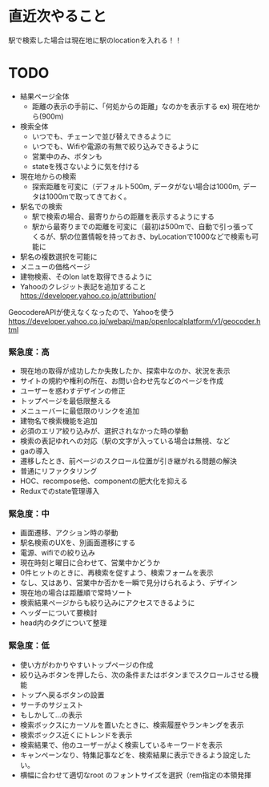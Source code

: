 # 直近次やること
駅で検索した場合は現在地に駅のlocationを入れる！！

# TODO
- 結果ページ全体
  - 距離の表示の手前に、「何処からの距離」なのかを表示する ex) 現在地から(900m)
- 検索全体
  - いつでも、チェーンで並び替えできるように
  - いつでも、Wifiや電源の有無で絞り込みできるように
  - 営業中のみ、ボタンも
  - stateを残さないように気を付ける
- 現在地からの検索
  - 探索距離を可変に（デフォルト500m, データがない場合は1000m, データは1000mで取ってきておく。
- 駅名での検索
  - 駅で検索の場合、最寄りからの距離を表示するようにする
  - 駅から最寄りまでの距離を可変に（最初は500mで、自動で引っ張ってくるが、駅の位置情報を持っておき、byLocationで1000などで検索も可能に
- 駅名の複数選択を可能に
- メニューの価格ページ
- 建物検索、そのlon latを取得できるように
- Yahooのクレジット表記を追加すること
https://developer.yahoo.co.jp/attribution/

GeocodereAPIが使えなくなったので、Yahooを使う
https://developer.yahoo.co.jp/webapi/map/openlocalplatform/v1/geocoder.html

### 緊急度：高
- 現在地の取得が成功したか失敗したか、探索中なのか、状況を表示
- サイトの規約や権利の所在、お問い合わせ先などのページを作成
- ユーザーを惑わすデザインの修正
- トップページを最低限整える
- メニューバーに最低限のリンクを追加
- 建物名で検索機能を追加
- 必須のエリア絞り込みが、選択されなかった時の挙動
- 検索の表記ゆれへの対応（駅の文字が入っている場合は無視、など
- gaの導入
- 遷移したとき、前ページのスクロール位置が引き継がれる問題の解決
- 普通にリファクタリング
- HOC、recompose他、componentの肥大化を抑える
- Reduxでのstate管理導入
### 緊急度：中
- 画面遷移、アクション時の挙動
- 駅名検索のUXを、別画面遷移にする
- 電源、wifiでの絞り込み
- 現在時刻と曜日に合わせて、営業中かどうか
- 0件ヒットのときに、再検索を促すよう、検索フォームを表示
- なし、又はあり、営業中か否かを一瞬で見分けられるよう、デザイン
- 現在地の場合は距離順で常時ソート
- 検索結果ページからも絞り込みにアクセスできるように
- ヘッダーについて要検討
- head内のタグについて整理
### 緊急度：低
- 使い方がわかりやすいトップページの作成
- 絞り込みボタンを押したら、次の条件またはボタンまでスクロールさせる機能
- トップへ戻るボタンの設置
- サーチのサジェスト
- もしかして…の表示
- 検索ボックスにカーソルを置いたときに、検索履歴やランキングを表示
- 検索ボックス近くにトレンドを表示
- 検索結果で、他のユーザーがよく検索しているキーワードを表示
- キャンペーンなり、特集記事などを、検索結果に表示できるよう設定したい。
- 横幅に合わせて適切なroot のフォントサイズを選択（rem指定の本領発揮